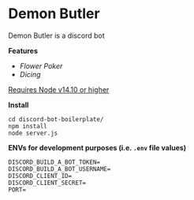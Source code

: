 # Demon Butler

Demon Butler is a discord bot

**Features**
- _Flower Poker_
- _Dicing_

[Requires Node v14.10 or higher](https://nodejs.org/en/)

**Install**
```shell
cd discord-bot-boilerplate/
npm install
node server.js
```
   
**ENVs for development purposes (i.e. `.env` file values)**
```console
DISCORD_BUILD_A_BOT_TOKEN=
DISCORD_BUILD_A_BOT_USERNAME=
DISCORD_CLIENT_ID=
DISCORD_CLIENT_SECRET=
PORT=
```
